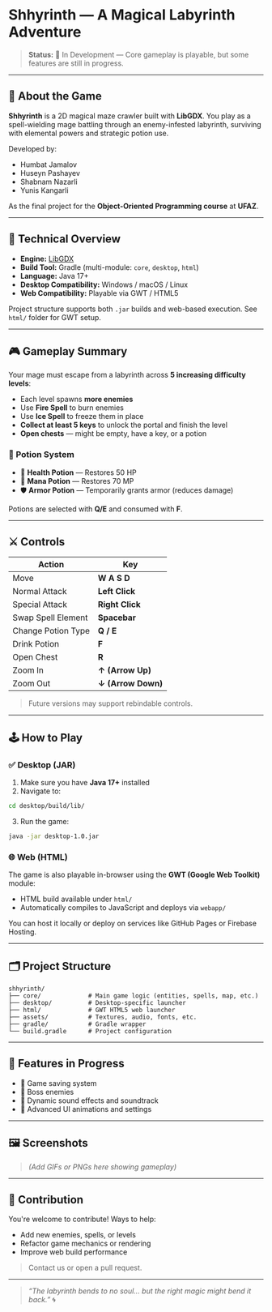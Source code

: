 # Shhyrinth — A Magical Labyrinth Adventure

> **Status:** 🚧 In Development — Core gameplay is playable, but some features are still in progress.

---

## 🧙 About the Game

**Shhyrinth** is a 2D magical maze crawler built with **LibGDX**. You play as a spell-wielding mage battling through an enemy-infested labyrinth, surviving with elemental powers and strategic potion use.

Developed by:

* Humbat Jamalov
* Huseyn Pashayev
* Shabnam Nazarli
* Yunis Kangarli

As the final project for the **Object-Oriented Programming course** at **UFAZ**.

---

## 🧠 Technical Overview

* **Engine:** [LibGDX](https://libgdx.com)
* **Build Tool:** Gradle (multi-module: `core`, `desktop`, `html`)
* **Language:** Java 17+
* **Desktop Compatibility:** Windows / macOS / Linux
* **Web Compatibility:** Playable via GWT / HTML5

Project structure supports both `.jar` builds and web-based execution. See `html/` folder for GWT setup.

---

## 🎮 Gameplay Summary

Your mage must escape from a labyrinth across **5 increasing difficulty levels**:

* Each level spawns **more enemies**
* Use **Fire Spell** to burn enemies
* Use **Ice Spell** to freeze them in place
* **Collect at least 5 keys** to unlock the portal and finish the level
* **Open chests** — might be empty, have a key, or a potion

### 🧪 Potion System

* 🧪 **Health Potion** — Restores 50 HP
* 🔮 **Mana Potion** — Restores 70 MP
* 🛡️ **Armor Potion** — Temporarily grants armor (reduces damage)

Potions are selected with **Q/E** and consumed with **F**.

---

## ⚔️ Controls

| Action             | Key                |
| ------------------ | ------------------ |
| Move               | **W A S D**        |
| Normal Attack      | **Left Click**     |
| Special Attack     | **Right Click**    |
| Swap Spell Element | **Spacebar**       |
| Change Potion Type | **Q / E**          |
| Drink Potion       | **F**              |
| Open Chest         | **R**              |
| Zoom In            | **↑ (Arrow Up)**   |
| Zoom Out           | **↓ (Arrow Down)** |

> Future versions may support rebindable controls.

---

## 🕹️ How to Play

### ✅ Desktop (JAR)

1. Make sure you have **Java 17+** installed
2. Navigate to:

```bash
cd desktop/build/lib/
```

3. Run the game:

```bash
java -jar desktop-1.0.jar
```

### 🌐 Web (HTML)

The game is also playable in-browser using the **GWT (Google Web Toolkit)** module:

* HTML build available under `html/`
* Automatically compiles to JavaScript and deploys via `webapp/`

You can host it locally or deploy on services like GitHub Pages or Firebase Hosting.

---

## 🗂️ Project Structure

```
shhyrinth/
├── core/             # Main game logic (entities, spells, map, etc.)
├── desktop/          # Desktop-specific launcher
├── html/             # GWT HTML5 web launcher
├── assets/           # Textures, audio, fonts, etc.
├── gradle/           # Gradle wrapper
└── build.gradle      # Project configuration
```

---

## 🚧 Features in Progress

* 💾 Game saving system
* 🌟 Boss enemies
* 🎵 Dynamic sound effects and soundtrack
* 🎨 Advanced UI animations and settings

---

## 🖼️ Screenshots

> *(Add GIFs or PNGs here showing gameplay)*

---

## 🤝 Contribution

You're welcome to contribute! Ways to help:

* Add new enemies, spells, or levels
* Refactor game mechanics or rendering
* Improve web build performance

> Contact us or open a pull request.
---

> *“The labyrinth bends to no soul... but the right magic might bend it back.”* 🌀
